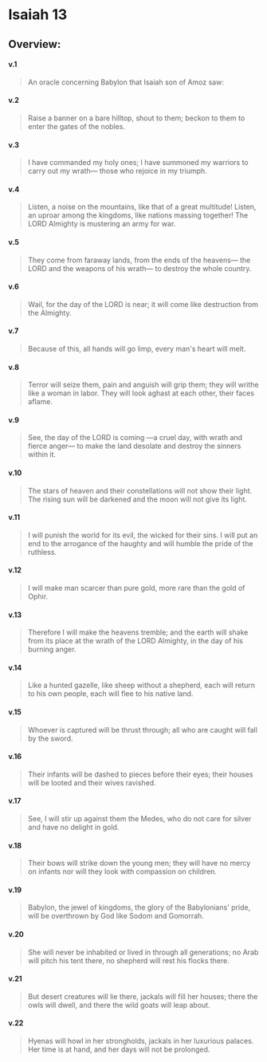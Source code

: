 # Isaiah 13

## Overview:


#### v.1
>An oracle concerning Babylon that Isaiah son of Amoz saw:

#### v.2
>Raise a banner on a bare hilltop, shout to them; beckon to them to enter the gates of the nobles.

#### v.3
>I have commanded my holy ones; I have summoned my warriors to carry out my wrath— those who rejoice in my triumph.

#### v.4
>Listen, a noise on the mountains, like that of a great multitude! Listen, an uproar among the kingdoms, like nations massing together! The LORD Almighty is mustering an army for war.

#### v.5
>They come from faraway lands, from the ends of the heavens— the LORD and the weapons of his wrath— to destroy the whole country.

#### v.6
>Wail, for the day of the LORD is near; it will come like destruction from the Almighty.

#### v.7
>Because of this, all hands will go limp, every man's heart will melt.

#### v.8
>Terror will seize them, pain and anguish will grip them; they will writhe like a woman in labor. They will look aghast at each other, their faces aflame.

#### v.9
>See, the day of the LORD is coming —a cruel day, with wrath and fierce anger— to make the land desolate and destroy the sinners within it.

#### v.10
>The stars of heaven and their constellations will not show their light. The rising sun will be darkened and the moon will not give its light.

#### v.11
>I will punish the world for its evil, the wicked for their sins. I will put an end to the arrogance of the haughty and will humble the pride of the ruthless.

#### v.12
>I will make man scarcer than pure gold, more rare than the gold of Ophir.

#### v.13
>Therefore I will make the heavens tremble; and the earth will shake from its place at the wrath of the LORD Almighty, in the day of his burning anger.

#### v.14
>Like a hunted gazelle, like sheep without a shepherd, each will return to his own people, each will flee to his native land.

#### v.15
>Whoever is captured will be thrust through; all who are caught will fall by the sword.

#### v.16
>Their infants will be dashed to pieces before their eyes; their houses will be looted and their wives ravished.

#### v.17
>See, I will stir up against them the Medes, who do not care for silver and have no delight in gold.

#### v.18
>Their bows will strike down the young men; they will have no mercy on infants nor will they look with compassion on children.

#### v.19
>Babylon, the jewel of kingdoms, the glory of the Babylonians' pride, will be overthrown by God like Sodom and Gomorrah.

#### v.20
>She will never be inhabited or lived in through all generations; no Arab will pitch his tent there, no shepherd will rest his flocks there.

#### v.21
>But desert creatures will lie there, jackals will fill her houses; there the owls will dwell, and there the wild goats will leap about.

#### v.22
>Hyenas will howl in her strongholds, jackals in her luxurious palaces. Her time is at hand, and her days will not be prolonged.



